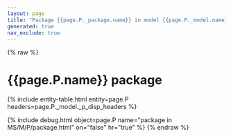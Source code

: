 ```yaml
---
layout: page
title: "Package {{page.P._package.name}} in model {{page.P._model.name}}:{{page.P._model._ms.name}}"
generated: true
nav_exclude: true
---
```

{% raw %}
<h1>{{page.P.name}} package</h1>
{% include entity-table.html entity=page.P headers=page.P._model._p_disp_headers %}

{% include debug.html object=page.P name="package in MS/M/P/package.html" on="false" hr="true" %}
{% endraw %}

